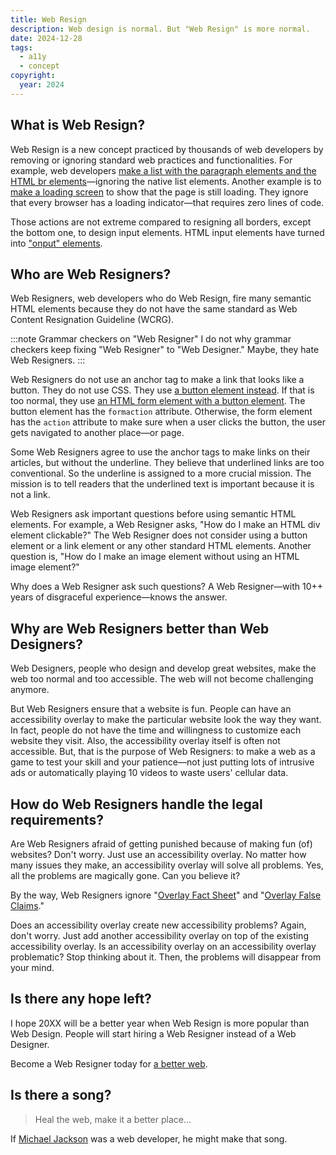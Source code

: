 ```yaml
---
title: Web Resign
description: Web design is normal. But "Web Resign" is more normal.
date: 2024-12-28
tags:
  - a11y
  - concept
copyright:
  year: 2024
---
```


## What is Web Resign?

Web Resign is a new concept practiced by thousands of web developers by removing or ignoring standard web practices and functionalities. For example, web developers [make a list with the paragraph elements and the HTML br elements](https://www.htmhell.dev/30-bullet-list/)—ignoring the native list elements. Another example is to [make a loading screen](/blog/useless-animation/) to show that the page is still loading. They ignore that every browser has a loading indicator—that requires zero lines of code.

Those actions are not extreme compared to resigning all borders, except the bottom one, to design input elements. HTML input elements have turned into ["onput" elements](https://briefs.video/videos/what-happened-to-text-inputs/).

## Who are Web Resigners?

Web Resigners, web developers who do Web Resign, fire many semantic HTML elements because they do not have the same standard as Web Content Resignation Guideline (WCRG).

:::note Grammar checkers on "Web Resigner"
I do not why grammar checkers keep fixing "Web Resigner" to "Web Designer." Maybe, they hate Web Resigners.
:::

Web Resigners do not use an anchor tag to make a link that looks like a button. They do not use CSS. They use [a button element instead](https://www.htmhell.dev/34-a-button-is-not-a-link/). If that is too normal, they use [an HTML form element with a button element](https://stackoverflow.com/questions/2906582/how-do-i-create-an-html-button-that-acts-like-a-link#answer-31192621). The button element has the `formaction` attribute. Otherwise, the form element has the `action` attribute to make sure when a user clicks the button, the user gets navigated to another place—or page.

Some Web Resigners agree to use the anchor tags to make links on their articles, but without the underline. They believe that underlined links are too conventional. So the underline is assigned to a more crucial mission. The mission is to tell readers that the underlined text is important because it is not a link.

Web Resigners ask important questions before using semantic HTML elements. For example, a Web Resigner asks, "How do I make an HTML div element clickable?" The Web Resigner does not consider using a button element or a link element or any other standard HTML elements. Another question is, "How do I make an image element without using an HTML image element?"

Why does a Web Resigner ask such questions? A Web Resigner—with 10++ years of disgraceful experience—knows the answer.

## Why are Web Resigners better than Web Designers?

Web Designers, people who design and develop great websites, make the web too normal and too accessible. The web will not become challenging anymore.

But Web Resigners ensure that a website is fun. People can have an accessibility overlay to make the particular website look the way they want. In fact, people do not have the time and willingness to customize each website they visit. Also, the accessibility overlay itself is often not accessible. But, that is the purpose of Web Resigners: to make a web as a game to test your skill and your patience—not just putting lots of intrusive ads or automatically playing 10 videos to waste users' cellular data.

## How do Web Resigners handle the legal requirements?

Are Web Resigners afraid of getting punished because of making fun (of) websites? Don't worry. Just use an accessibility overlay. No matter how many issues they make, an accessibility overlay will solve all problems. Yes, all the problems are magically gone. Can you believe it?

By the way, Web Resigners ignore "[Overlay Fact Sheet](https://overlayfactsheet.com/)" and "[Overlay False Claims](https://overlayfalseclaims.com/)."

Does an accessibility overlay create new accessibility problems? Again, don't worry. Just add another accessibility overlay on top of the existing accessibility overlay. Is an accessibility overlay on an accessibility overlay problematic? Stop thinking about it. Then, the problems will disappear from your mind.

## Is there any hope left?

I hope 20XX will be a better year when Web Resign is more popular than Web Design. People will start hiring a Web Resigner instead of a Web Designer.

Become a Web Resigner today for [a better web](https://how-i-experience-web-today.com/).

## Is there a song?

> Heal the web, make it a better place…

If [Michael Jackson](https://en.wikipedia.org/wiki/Michael_Jackson) was a web developer, he might make that song.

